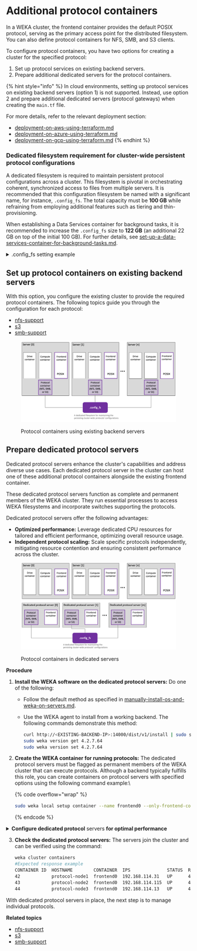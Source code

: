 # Additional protocol containers

In a WEKA cluster, the frontend container provides the default POSIX protocol, serving as the primary access point for the distributed filesystem. You can also define protocol containers for NFS, SMB, and S3 clients.

To configure protocol containers, you have two options for creating a cluster for the specified protocol:

1. Set up protocol services on existing backend servers.
2. Prepare additional dedicated servers for the protocol containers.

{% hint style="info" %}
In cloud environments, setting up protocol services on existing backend servers (option 1) is not supported. Instead, use option 2 and prepare additional dedicated servers (protocol gateways) when creating the `main.tf` file.

For more details, refer to the relevant deployment section:

* [deployment-on-aws-using-terraform.md](../planning-and-installation/aws/weka-installation-on-aws-using-terraform/deployment-on-aws-using-terraform.md "mention")
* [deployment-on-azure-using-terraform.md](../planning-and-installation/weka-installation-on-azure/deployment-on-azure-using-terraform.md "mention")
* [deployment-on-gcp-using-terraform.md](../planning-and-installation/weka-installation-on-gcp/deployment-on-gcp-using-terraform.md "mention")
{% endhint %}

### Dedicated filesystem requirement for cluster-wide persistent protocol configurations

A dedicated filesystem is required to maintain persistent protocol configurations across a cluster. This filesystem is pivotal in orchestrating coherent, synchronized access to files from multiple servers. It is recommended that this configuration filesystem be named with a significant name, for instance, `.config_fs`. The total capacity must be **100 GB** while refraining from employing additional features such as tiering and thin-provisioning.

When establishing a Data Services container for background tasks, it is recommended to increase the `.config_fs` size to **122 GB** (an additional 22 GB on top of the initial 100 GB). For further details, see [set-up-a-data-services-container-for-background-tasks.md](../operation-guide/background-tasks/set-up-a-data-services-container-for-background-tasks.md "mention").

<details>

<summary>.config_fs setting example</summary>

![](../.gitbook/assets/wmng\_config\_fs.png)

**Related topics**

[#add-a-filesystem-group](../weka-filesystems-and-object-stores/managing-filesystem-groups/managing-filesystem-groups.md#add-a-filesystem-group "mention") (a prerequisite for creating a filesystem using the GUI)

[#create-a-filesystem](../weka-filesystems-and-object-stores/managing-filesystems/managing-filesystems.md#create-a-filesystem "mention") (using the GUI)

[#create-a-filesystem](../weka-filesystems-and-object-stores/managing-filesystems/managing-filesystems-1.md#create-a-filesystem "mention") (using the CLI)

</details>

## **Set up protocol containers** on existing backend servers

With this option, you configure the existing cluster to provide the required protocol containers. The following topics guide you through the configuration for each protocol:

* [nfs-support](nfs-support/ "mention")
* [s3](s3/ "mention")
* [smb-support](smb-support/ "mention")

<figure><img src="../.gitbook/assets/protocols_on_existing_backends.png" alt=""><figcaption><p>Protocol containers using existing backend servers</p></figcaption></figure>

## **Prepare dedicated protocol servers**

Dedicated protocol servers enhance the cluster's capabilities and address diverse use cases. Each dedicated protocol server in the cluster can host one of these additional protocol containers alongside the existing frontend container.

These dedicated protocol servers function as complete and permanent members of the WEKA cluster. They run essential processes to access WEKA filesystems and incorporate switches supporting the protocols.

Dedicated protocol servers offer the following advantages:

* **Optimized performance:** Leverage dedicated CPU resources for tailored and efficient performance, optimizing overall resource usage.
* **Independent protocol scaling:** Scale specific protocols independently, mitigating resource contention and ensuring consistent performance across the cluster.

<figure><img src="../.gitbook/assets/protocols_on_dedicated_servers.png" alt=""><figcaption><p>Protocol containers in dedicated servers</p></figcaption></figure>

**Procedure**

1. **Install the WEKA software on the dedicated protocol servers:** Do one of the following:
   * Follow the default method as specified in [manually-install-os-and-weka-on-servers.md](../planning-and-installation/bare-metal/manually-install-os-and-weka-on-servers.md "mention").
   *   Use the WEKA agent to install from a working backend. The following commands  demonstrate this method:

       ```bash
       curl http://<EXISTING-BACKEND-IP>:14000/dist/v1/install | sudo sh   # Install the agent
       sudo weka version get 4.2.7.64                                      # Get the full software
       sudo weka version set 4.2.7.64                                      # Set a default version
       ```
2.  **Create the WEKA container for running protocols:** The dedicated protocol servers must be flagged as permanent members of the WEKA cluster that can execute protocols. Although a backend typically fulfills this role, you can create containers on protocol servers with specified options using the following command example:\


    {% code overflow="wrap" %}
    ```bash
    sudo weka local setup container --name frontend0 --only-frontend-cores --cores 1 --join-ips <EXISTING-BACKEND-IP> --allow-protocols true
    ```
    {% endcode %}

<details>

<summary><strong>Configure dedicated protocol</strong> servers <strong>for optimal performance</strong></summary>

The execution of the `setup` command results in the creation of a local container named `frontend0`, providing access to the WEKA filesystems. Similar to setting up a backend container, this command necessitates specifying parameters such as `cores` and `net` options.

While the example above illustrates using in-kernel UDP networking for simplicity, dedicated networking (DPDK) is strongly recommended for enhanced performance.

Specify the DPDK networking using a flag similar to `--net=eth1/192.168.114.XXX/24`. As with other DPDK interfaces in WEKA, an interface specified here is claimed by WEKA's DPDK implementation, making it unavailable to the Linux kernel for communication.

Ensure adequate network interfaces are available on your dedicated protocol servers, particularly if you intend to dedicate NICs to WEKA. This precaution ensures a smooth and optimized configuration aligning with WEKA's performance recommendations.

</details>

3.  **Check the dedicated protocol servers:** The servers join the cluster and can be verified using the command:

    ```bash
    weka cluster containers
    #Expected response example
    CONTAINER ID  HOSTNAME        CONTAINER  IPS              STATUS  RELEASE  FAILURE DOMAIN  CORES  MEMORY   LAST FAILURE  UPTIME
    42            protocol-node1  frontend0  192.168.114.31   UP      4.2.7.64 AUTO            1      1.47 GB                0:09:54h
    43            protocol-node2  frontend0  192.168.114.115  UP      4.2.7.64 AUTO            1      1.47 GB                0:09:08h
    44            protocol-node3  frontend0  192.168.114.13   UP      4.2.7.64 AUTO            1      1.47 GB                0:04:46h
    ```

With dedicated protocol servers in place, the next step is to manage individual protocols.

**Related topics**

* [nfs-support](nfs-support/ "mention")
* [s3](s3/ "mention")
* [smb-support](smb-support/ "mention")
